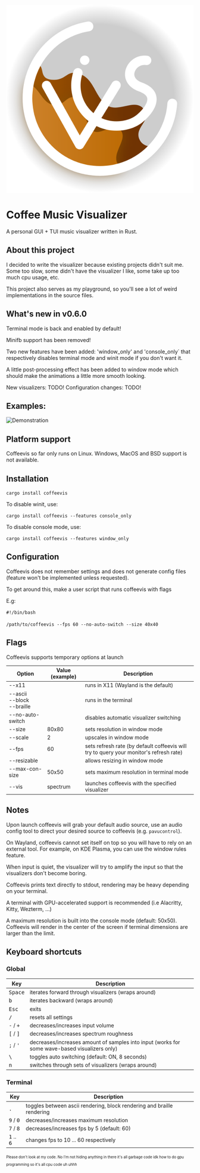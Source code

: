 ![Logo of Coffeevis](./assets/coffeevis_icon.svg)

# Coffee Music Visualizer
A personal GUI + TUI music visualizer written in Rust.

## About this project
I decided to write the visualizer because existing projects didn't suit me.
Some too slow, some didn't have the visualizer I like, some take up too much cpu usage, etc.

This project also serves as my playground, so you'll see a lot of weird implementations in the source files.

## What's new in v0.6.0

Terminal mode is back and enabled by default!

Minifb support has been removed!

Two new features have been added: 'window_only' and 'console_only` that
respectively disables terminal mode and winit mode if you don't want it.

A little post-processing effect has been added to window mode which should
make the animations a little more smooth looking.

New visualizers: TODO!
Configuration changes: TODO!

## Examples:

![Demonstration](https://imgur.com/a/NClpCxj)

## Platform support
Coffeevis so far only runs on Linux.
Windows, MacOS and BSD support is not available.

## Installation

```
cargo install coffeevis
```

To disable winit, use:

```
cargo install coffeevis --features console_only
```

To disable console mode, use:

```
cargo install coffeevis --features window_only
```

## Configuration

Coffeevis does not remember settings and does not generate config files
(feature won't be implemented unless requested).

To get around this, make a user script that runs coffeevis with flags

E.g:
```
#!/bin/bash

/path/to/coffeevis --fps 60 --no-auto-switch --size 40x40

```

## Flags
Coffeevis supports temporary options at launch

| Option | Value (example) | Description |
| ------ | ------ | ------ |
| --x11 | | runs in X11 (Wayland is the default) |
| --ascii<br />--block<br />--braille | | runs in the terminal |
| --no-auto-switch | | disables automatic visualizer switching |
| --size | 80x80 | sets resolution in window mode |
| --scale | 2 | upscales in window mode |
| --fps | 60 | sets refresh rate (by default coffeevis will try to query your monitor's refresh rate) |
| --resizable | | allows resizing in window mode |
| --max-con-size | 50x50 | sets maximum resolution in terminal mode |
| --vis | spectrum | launches coffeevis with the specified visualizer |

## Notes

Upon launch coffeevis will grab your default audio source, use an audio
config tool to direct your desired source to coffeevis (e.g. `pavucontrol`).

On Wayland, coffeevis cannot set itself on top so you will have to rely on an external tool. For example, on KDE Plasma, you can use the window rules feature.

When input is quiet, the visualizer will try to amplify the input so that the visualizers don't become boring.

Coffeevis prints text directly to stdout, rendering may be heavy depending on your terminal.

A terminal with GPU-accelerated support is recommended (i.e Alacritty, Kitty, Wezterm, ...)

A maximum resolution is built into the console mode (default: 50x50). Coffeevis will render in the center of the screen if terminal dimensions are larger than the limit.

## Keyboard shortcuts

### Global
|  Key | Description |
| ------ | ------ |
| <kbd>Space</kbd> | iterates forward through visualizers (wraps around) |
| <kbd>b</kbd> | iterates backward (wraps around) |
| <kbd>Esc</kbd> | exits |
| <kbd>/</kbd> | resets all settings |
| <kbd>-</kbd> / <kbd>+</kbd> | decreases/increases input volume |
| <kbd>\[</kbd> / <kbd>\]</kbd> | decreases/increases spectrum roughness |
| <kbd>;</kbd> / <kbd>'</kbd> | decreases/increases amount of samples into input (works for some wave-based visualizers only) |
| <kbd>\\</bkd> | toggles auto switching (default: ON, 8 seconds) |
| <kbd>n</kbd> | switches through sets of visualizers (wraps around) |

### Terminal
|  Key | Description |
| ------ | ------ |
| <kbd>.</kbd> | toggles between ascii rendering, block rendering and braille rendering |
| <kbd>9</kbd> / <kbd>0</kbd> | decreases/increases maximum resolution |
| <kbd>7</kbd> / <kbd>8</kbd> | decreases/increases fps by 5 (default: 60) |
| <kbd>1</kbd> .. <kbd>6</kbd> | changes fps to 10 ... 60 respectively |

<sup><sub>Please don't look at my code. No I'm not hiding anything in there it's all garbage code idk how to do gpu programming so it's all cpu code uh uhhh</sub></sup>
